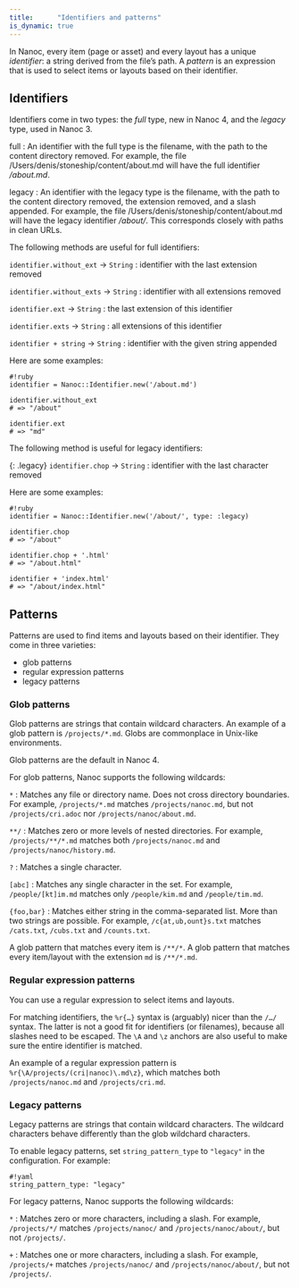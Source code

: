 ```yaml
---
title:      "Identifiers and patterns"
is_dynamic: true
---
```


In Nanoc, every item (page or asset) and every layout has a unique _identifier_: a string derived from the file’s path. A _pattern_ is an expression that is used to select items or layouts based on their identifier.

## Identifiers

Identifiers come in two types: the _full_ type, new in Nanoc 4, and the _legacy_ type, used in Nanoc 3.

full
: An identifier with the full type is the filename, with the path to the content directory removed. For example, the file <span class="filename">/Users/denis/stoneship/content/about.md</span> will have the full identifier _/about.md_.

legacy
: An identifier with the legacy type is the filename, with the path to the content directory removed, the extension removed, and a slash appended. For example, the file <span class="filename">/Users/denis/stoneship/content/about.md</span> will have the legacy identifier _/about/_. This corresponds closely with paths in clean URLs.

The following methods are useful for full identifiers:

`identifier.without_ext` &rarr; `String`
: identifier with the last extension removed

`identifier.without_exts` &rarr; `String`
: identifier with all extensions removed

`identifier.ext` &rarr; `String`
: the last extension of this identifier

`identifier.exts` &rarr; `String`
: all extensions of this identifier

`identifier + string` &rarr; `String`
: identifier with the given string appended

Here are some examples:

    #!ruby
    identifier = Nanoc::Identifier.new('/about.md')

    identifier.without_ext
    # => "/about"

    identifier.ext
    # => "md"

The following method is useful for legacy identifiers:

{: .legacy}
`identifier.chop` &rarr; `String`
: identifier with the last character removed

Here are some examples:

    #!ruby
    identifier = Nanoc::Identifier.new('/about/', type: :legacy)

    identifier.chop
    # => "/about"

    identifier.chop + '.html'
    # => "/about.html"

    identifier + 'index.html'
    # => "/about/index.html"

## Patterns

Patterns are used to find items and layouts based on their identifier. They come in three varieties:

* glob patterns
* regular expression patterns
* legacy patterns

### Glob patterns

Glob patterns are strings that contain wildcard characters. An example of a glob pattern is `/projects/*.md`. Globs are commonplace in Unix-like environments.

Glob patterns are the default in Nanoc 4.

For glob patterns, Nanoc supports the following wildcards:

`*`
: Matches any file or directory name. Does not cross directory boundaries. For example, `/projects/*.md` matches `/projects/nanoc.md`, but not `/projects/cri.adoc` nor `/projects/nanoc/about.md`.

`**/`
: Matches zero or more levels of nested directories. For example, `/projects/**/*.md` matches both `/projects/nanoc.md` and `/projects/nanoc/history.md`.

`?`
: Matches a single character.

`[abc]`
: Matches any single character in the set. For example, `/people/[kt]im.md` matches only `/people/kim.md` and `/people/tim.md`.

`{foo,bar}`
: Matches either string in the comma-separated list. More than two strings are possible. For example, `/c{at,ub,ount}s.txt` matches `/cats.txt`, `/cubs.txt` and `/counts.txt`.

A glob pattern that matches every item is `/**/*`. A glob pattern that matches every item/layout with the extension `md` is `/**/*.md`.

### Regular expression patterns

You can use a regular expression to select items and layouts.

For matching identifiers, the `%r{…}` syntax is (arguably) nicer than the `/…/` syntax. The latter is not a good fit for identifiers (or filenames), because all slashes need to be escaped. The `\A` and `\z` anchors are also useful to make sure the entire identifier is matched.

An example of a regular expression pattern is `%r{\A/projects/(cri|nanoc)\.md\z}`, which matches both `/projects/nanoc.md` and `/projects/cri.md`.

### Legacy patterns

Legacy patterns are strings that contain wildcard characters. The wildcard characters behave differently than the glob wildchard characters.

To enable legacy patterns, set `string_pattern_type` to `"legacy"` in the configuration. For example:

    #!yaml
    string_pattern_type: "legacy"

For legacy patterns, Nanoc supports the following wildcards:

`*`
: Matches zero or more characters, including a slash. For example, `/projects/*/` matches `/projects/nanoc/` and `/projects/nanoc/about/`, but not `/projects/`.

`+`
: Matches one or more characters, including a slash. For example, `/projects/+` matches `/projects/nanoc/` and `/projects/nanoc/about/`, but not `/projects/`.
